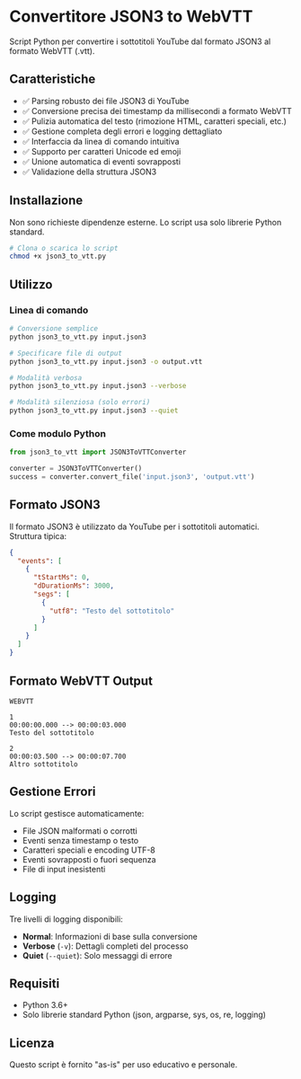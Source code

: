 # Convertitore JSON3 to WebVTT

Script Python per convertire i sottotitoli YouTube dal formato JSON3 al formato WebVTT (.vtt).

## Caratteristiche

- ✅ Parsing robusto dei file JSON3 di YouTube
- ✅ Conversione precisa dei timestamp da millisecondi a formato WebVTT
- ✅ Pulizia automatica del testo (rimozione HTML, caratteri speciali, etc.)
- ✅ Gestione completa degli errori e logging dettagliato
- ✅ Interfaccia da linea di comando intuitiva
- ✅ Supporto per caratteri Unicode ed emoji
- ✅ Unione automatica di eventi sovrapposti
- ✅ Validazione della struttura JSON3

## Installazione

Non sono richieste dipendenze esterne. Lo script usa solo librerie Python standard.

```bash
# Clona o scarica lo script
chmod +x json3_to_vtt.py
```

## Utilizzo

### Linea di comando

```bash
# Conversione semplice
python json3_to_vtt.py input.json3

# Specificare file di output
python json3_to_vtt.py input.json3 -o output.vtt

# Modalità verbosa
python json3_to_vtt.py input.json3 --verbose

# Modalità silenziosa (solo errori)
python json3_to_vtt.py input.json3 --quiet
```

### Come modulo Python

```python
from json3_to_vtt import JSON3ToVTTConverter

converter = JSON3ToVTTConverter()
success = converter.convert_file('input.json3', 'output.vtt')
```

## Formato JSON3

Il formato JSON3 è utilizzato da YouTube per i sottotitoli automatici. Struttura tipica:

```json
{
  "events": [
    {
      "tStartMs": 0,
      "dDurationMs": 3000,
      "segs": [
        {
          "utf8": "Testo del sottotitolo"
        }
      ]
    }
  ]
}
```

## Formato WebVTT Output

```
WEBVTT

1
00:00:00.000 --> 00:00:03.000
Testo del sottotitolo

2
00:00:03.500 --> 00:00:07.700
Altro sottotitolo
```

## Gestione Errori

Lo script gestisce automaticamente:

- File JSON malformati o corrotti
- Eventi senza timestamp o testo
- Caratteri speciali e encoding UTF-8
- Eventi sovrapposti o fuori sequenza
- File di input inesistenti

## Logging

Tre livelli di logging disponibili:

- **Normal**: Informazioni di base sulla conversione
- **Verbose** (`-v`): Dettagli completi del processo
- **Quiet** (`--quiet`): Solo messaggi di errore

## Requisiti

- Python 3.6+
- Solo librerie standard Python (json, argparse, sys, os, re, logging)

## Licenza

Questo script è fornito "as-is" per uso educativo e personale.
